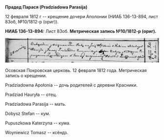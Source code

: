 **Прадед Парася (Pradziadowa Parasija)**

12 февраля 1812 г -- крещение дочери Аполонии (НИАБ 136-13-894, лист
83об, №10/1812-р (ориг)).

**НИАБ 136-13-894:** Лист 83об. **Метрическая запись №10/1812-р
(ориг).**

![](./media/7fb1351c7e97f96b68fd91fef610fd1010401890.png)

Осовская Покровская церковь. 12 февраля 1812 года. Метрическая запись о
крещении.

Pradziadowna Apołonia -- дочь родителей с деревни Красники.

Pradziad Hauryła -- отец.

Pradziadowa Parasija -- мать.

Dobysz Stefan -- кум.

Pupuszkowa Katerzyna -- кума.

Woyniewicz Tomasz -- ксёндз.
